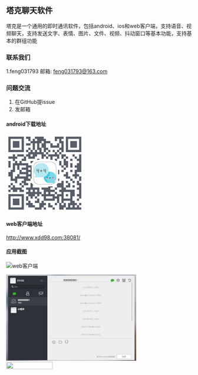 ## 塔克聊天软件

塔克是一个通用的即时通讯软件，包括android、ios和web客户端，支持语音、视频聊天，支持发送文字、表情、图片、文件、视频、抖动窗口等基本功能，支持基本的群组功能

### 联系我们

1.feng031793  邮箱: feng031793@163.com 

### 问题交流
1. 在GitHub提issue
2. 发邮箱

#### android下载地址

![塔克](https://github.com/feng031793/crest/blob/master/android.png)

#### web客户端地址

http://www.xdd98.com:38081/


#### 应用截图
![web客户端](http://static.wildfirechat.cn/ios-demo.gif)

<img src="https://github.com/feng031793/crest/blob/master/web.PNG" width = 70% height = 50% />

<img src="http://static.wildfirechat.cn/ios-contact-view.png" width = 50% height = 50% />



